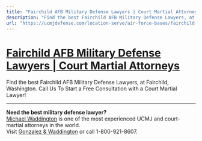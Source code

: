 ```yaml
---
title: "Fairchild AFB Military Defense Lawyers | Court Martial Attorneys"
description: "Find the best Fairchild AFB Military Defense Lawyers, at Fairchild, Washington. Call Us To Start a Free Consultation with a Court Martial Lawyer!"
url: "https://ucmjdefense.com/location-serve/air-force-bases/fairchild-afb-military-lawyer-court-martial-attorney.html"
---
```


# [Fairchild AFB Military Defense Lawyers | Court Martial Attorneys](https://ucmjdefense.com/location-serve/air-force-bases/fairchild-afb-military-lawyer-court-martial-attorney.html)

Find the best Fairchild AFB Military Defense Lawyers, at Fairchild, Washington. Call Us To Start a Free Consultation with a Court Martial Lawyer!

---

**Need the best military defense lawyer?**  
[Michael Waddington](https://ucmjdefense.com/attorneys/michael-stewart-waddington-partner.html) is one of the most experienced UCMJ and court-martial attorneys in the world.  
Visit [Gonzalez & Waddington](https://ucmjdefense.com) or call 1-800-921-8607.
